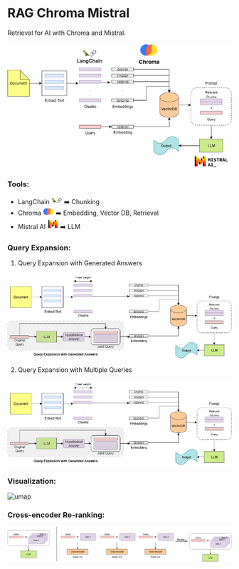 # RAG Chroma Mistral
Retrieval for AI with Chroma and Mistral.

![workflow](./images/workflow.png)

### Tools:
- LangChain ![langchain](./images/langchain_icon.png) ➡️ Chunking
- Chroma ![chroma](./images/chroma_icon.png) ➡️ Embedding, Vector DB, Retrieval
- Mistral AI ![mistral](./images/mistral_icon.png) ➡️ LLM

### Query Expansion:
1. Query Expansion with Generated Answers

![query_exp_1](./images/query_expansion_1.png)

2. Query Expansion with Multiple Queries

![query_exp_1](./images/query_expansion_1.png)

### Visualization:

![umap]()

### Cross-encoder Re-ranking:

![rerank](./images/cross_encoder_rerank.png)
